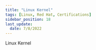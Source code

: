 ```yaml
---
title: "Linux Kernel"
tags: [Linux, Red Hat, Certifications]
sidebar_position: 18
last_update:
  date: 7/8/2022
---
```


Linux Kernel
